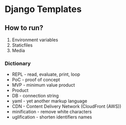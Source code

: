 # Django Templates

## How to run?
1. Environment variables
2. Staticfiles
3. Media

### Dictionary
- REPL - read, evaluate, print, loop
- PoC - proof of concept
- MVP - minimum value product
- Product
- DB - connection string
- yaml - yet another markup language
- CDN - Content Delivery Network (CloudFront (AWS))
- minification - remove white characters
- uglification - shorten identifiers names